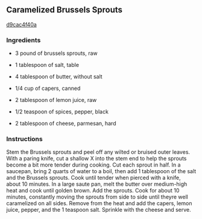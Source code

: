 ## Caramelized Brussels Sprouts

[d9cac4f40a](http://www.cookstr.com/recipes/caramelized-brussels-sprouts)

### Ingredients

 - 3 pound of brussels sprouts, raw

 - 1 tablespoon of salt, table

 - 4 tablespoon of butter, without salt

 - 1/4 cup of capers, canned

 - 2 tablespoon of lemon juice, raw

 - 1/2 teaspoon of spices, pepper, black

 - 2 tablespoon of cheese, parmesan, hard

### Instructions

Stem the Brussels sprouts and peel off any wilted or bruised outer leaves. With a paring knife, cut a shallow X into the stem end to help the sprouts become a bit more tender during cooking. Cut each sprout in half. In a saucepan, bring 2 quarts of water to a boil, then add 1 tablespoon of the salt and the Brussels sprouts. Cook until tender when pierced with a knife, about 10 minutes. In a large saute pan, melt the butter over medium-high heat and cook until golden brown. Add the sprouts. Cook for about 10 minutes, constantly moving the sprouts from side to side until theyre well caramelized on all sides. Remove from the heat and add the capers, lemon juice, pepper, and the 1 teaspoon salt. Sprinkle with the cheese and serve.